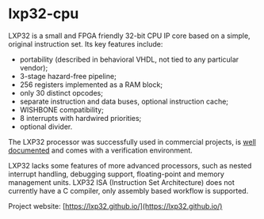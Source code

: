 # lxp32-cpu

LXP32 is a small and FPGA friendly 32-bit CPU IP core based on a simple, original instruction set. Its key features include:

* portability (described in behavioral VHDL, not tied to any particular vendor);
* 3-stage hazard-free pipeline;
* 256 registers implemented as a RAM block;
* only 30 distinct opcodes;
* separate instruction and data buses, optional instruction cache;
* WISHBONE compatibility;
* 8 interrupts with hardwired priorities;
* optional divider.

The LXP32 processor was successfully used in commercial projects, is [well documented](https://github.com/lxp32/lxp32-cpu/raw/develop/doc/lxp32-trm.pdf) and comes with a verification environment.

LXP32 lacks some features of more advanced processors, such as nested interrupt handling, debugging support, floating-point and memory management units. LXP32 ISA (Instruction Set Architecture) does not currently have a C compiler, only assembly based workflow is supported.

Project website: [https://lxp32.github.io/](https://lxp32.github.io/)

